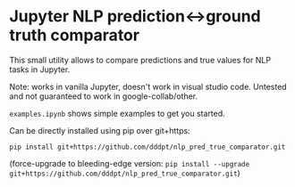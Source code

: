 # Jupyter NLP prediction<->ground truth comparator

This small utility allows to compare predictions and true values for NLP tasks in Jupyter.

Note: works in vanilla Jupyter, doesn't work in visual studio code. Untested and not guaranteed to work in google-collab/other.

`examples.ipynb` shows simple examples to get you started.

Can be directly installed using pip over git+https:
```
pip install git+https://github.com/dddpt/nlp_pred_true_comparator.git
```

(force-upgrade to bleeding-edge version: ```pip install --upgrade git+https://github.com/dddpt/nlp_pred_true_comparator.git```)
